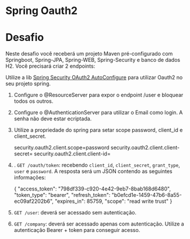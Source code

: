 # Spring Oauth2

# Desafio
Neste desafio você receberá um projeto Maven pré-configurado com Springboot, Spring-JPA, Spring-WEB, Spring-Security e banco de dados H2. 
Você precisará criar 2 endpoints:

Utilize a lib [Spring Security OAuth2 AutoConfigure](https://mvnrepository.com/artifact/org.springframework.security.oauth.boot/spring-security-oauth2-autoconfigure/2.1.6.RELEASE)
 para utilizar Oauth2 no seu projeto spring.
 
 1. Configure o @ResourceServer para expor o endpoint /user e bloquear todos os outros.
 2. Configure o @AuthenticationServer para utilizar o Email como login. A senha não deve estar ecriptada.
 3. Utilize a propriedade do spring para setar scope password, client_id e client_secret. 
 
     security.oauth2.client.scope=password
     security.oauth2.client.client-secret=
     security.oauth2.client.client-id=
     
 3. . `GET /oauth/token`: recebendo `client_id`, `client_secret`, `grant_type`, `user` e `password`. A resposta será um JSON contendo as seguintes informações:

    {
        "access_token": "798df339-c920-4e42-9eb7-8bab168d6480",
        "token_type": "bearer",
        "refresh_token": "b0efcd1e-1459-47b6-8a55-ec09af2202b6",
        "expires_in": 85759,
        "scope": "read write trust"
    }
 4. `GET /user`: deverá ser acessado sem autenticação.
 5. `GET /company`: deverá ser acessado apenas com autenticação. Utilize a autenticação Bearer + token para conseguir acesso.